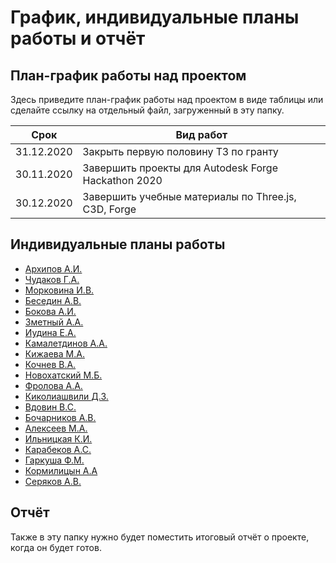 # График, индивидуальные планы работы и отчёт

## План-график работы над проектом

Здесь приведите план-график работы над проектом в виде таблицы или сделайте ссылку на отдельный файл, загруженный в эту папку.

| Срок       | Вид работ                                        |
|------------|--------------------------------------------------|
| 31.12.2020 | Закрыть первую половину ТЗ по гранту             |
| 30.11.2020 | Завершить проекты для Autodesk Forge Hackathon 2020 |
| 30.12.2020 | Завершить учебные материалы по Three.js, C3D, Forge    |

## Индивидуальные планы работы

- [Архипов А.И.](Arkhipov.md)
- [Чудаков Г.А.](chudakov.md)
- [Морковина И.В.](Morkovina.md)
- [Беседин А.В. ](Besedin.md)
- [Бокова А.И. ](Bokova.md)
- [Зметный А.А.](Zmetnyy.md)
- [Иудина Е.А. ](iudina_new.md)
- [Камалетдинов А.А.](Kamaletdinov.md)
- [Кижаева М.А.](Kizhaeva.md)
- [Кочнев В.А.](kochnev.md)
- [Новохатский М.Б.](novohatsckij.md)
- [Фролова А.А.](Frolova.md)
- [Киколиашвили Д.З.](Kikoliashvili.md)
- [Вдовин В.С.](Vdovin.md)
- [Бочарников А.В.](Bocharnikov.md)
- [Алексеев М.А.](Alexeev.md)
- [Ильницкая К.И.](Ilnitskaya.md)
- [Карабеков А.С.](Karabekov.md)
- [Гаркуша Ф.М.](garkusha.md)
- [Кормилицын А.А](Kormilitsyn.md)
- [Серяков А.В.](Seryakov.md)

## Отчёт

Также в эту папку нужно будет поместить итоговый отчёт о проекте, когда он будет готов.
